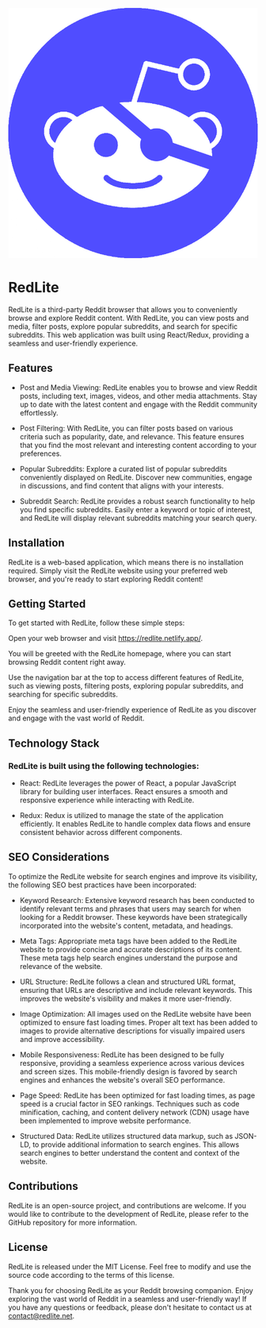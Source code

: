 ![](./public/favicon.png)

# RedLite

RedLite is a third-party Reddit browser that allows you to conveniently browse and explore Reddit content. With RedLite, you can view posts and media, filter posts, explore popular subreddits, and search for specific subreddits. This web application was built using React/Redux, providing a seamless and user-friendly experience.


## Features

* Post and Media Viewing: RedLite enables you to browse and view Reddit posts, including text, images, videos, and other media attachments. Stay up to date with the latest content and engage with the Reddit community effortlessly.

* Post Filtering: With RedLite, you can filter posts based on various criteria such as popularity, date, and relevance. This feature ensures that you find the most relevant and interesting content according to your preferences.

* Popular Subreddits: Explore a curated list of popular subreddits conveniently displayed on RedLite. Discover new communities, engage in discussions, and find content that aligns with your interests.

* Subreddit Search: RedLite provides a robust search functionality to help you find specific subreddits. Easily enter a keyword or topic of interest, and RedLite will display relevant subreddits matching your search query.


## Installation

RedLite is a web-based application, which means there is no installation required. Simply visit the RedLite website using your preferred web browser, and you're ready to start exploring Reddit content!


## Getting Started

To get started with RedLite, follow these simple steps:

Open your web browser and visit https://redlite.netlify.app/.

You will be greeted with the RedLite homepage, where you can start browsing Reddit content right away.

Use the navigation bar at the top to access different features of RedLite, such as viewing posts, filtering posts, exploring popular subreddits, and searching for specific subreddits.

Enjoy the seamless and user-friendly experience of RedLite as you discover and engage with the vast world of Reddit.


## Technology Stack

### RedLite is built using the following technologies:

* React: RedLite leverages the power of React, a popular JavaScript library for building user interfaces. React ensures a smooth and responsive experience while interacting with RedLite.

* Redux: Redux is utilized to manage the state of the application efficiently. It enables RedLite to handle complex data flows and ensure consistent behavior across different components.


## SEO Considerations
To optimize the RedLite website for search engines and improve its visibility, the following SEO best practices have been incorporated:

* Keyword Research: Extensive keyword research has been conducted to identify relevant terms and phrases that users may search for when looking for a Reddit browser. These keywords have been strategically incorporated into the website's content, metadata, and headings.

* Meta Tags: Appropriate meta tags have been added to the RedLite website to provide concise and accurate descriptions of its content. These meta tags help search engines understand the purpose and relevance of the website.

* URL Structure: RedLite follows a clean and structured URL format, ensuring that URLs are descriptive and include relevant keywords. This improves the website's visibility and makes it more user-friendly.

* Image Optimization: All images used on the RedLite website have been optimized to ensure fast loading times. Proper alt text has been added to images to provide alternative descriptions for visually impaired users and improve accessibility.

* Mobile Responsiveness: RedLite has been designed to be fully responsive, providing a seamless experience across various devices and screen sizes. This mobile-friendly design is favored by search engines and enhances the website's overall SEO performance.

* Page Speed: RedLite has been optimized for fast loading times, as page speed is a crucial factor in SEO rankings. Techniques such as code minification, caching, and content delivery network (CDN) usage have been implemented to improve website performance.

* Structured Data: RedLite utilizes structured data markup, such as JSON-LD, to provide additional information to search engines. This allows search engines to better understand the content and context of the website.


## Contributions
RedLite is an open-source project, and contributions are welcome. If you would like to contribute to the development of RedLite, please refer to the GitHub repository for more information.


## License

RedLite is released under the MIT License. Feel free to modify and use the source code according to the terms of this license.

Thank you for choosing RedLite as your Reddit browsing companion. Enjoy exploring the vast world of Reddit in a seamless and user-friendly way! If you have any questions or feedback, please don't hesitate to contact us at contact@redlite.net.